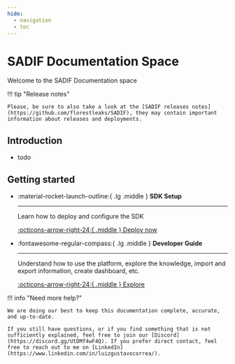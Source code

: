 ```yaml
---
hide:
  - navigation
  - toc
---
```


# SADIF Documentation Space

Welcome to the SADIF Documentation space


!!! tip "Release notes"

    Please, be sure to also take a look at the [SADIF releases notes](https://github.com/florestleaks/SADIF), they may contain important information about releases and deployments.

## Introduction
 - todo
## Getting started

<div class="grid cards" markdown>

-   :material-rocket-launch-outline:{ .lg .middle } __SDK Setup__

    ---

    Learn how to deploy and configure the SDK

    [:octicons-arrow-right-24:{ .middle } Deploy now](deployment/overview.md)

-   :fontawesome-regular-compass:{ .lg .middle } __Developer Guide__

    ---

    Understand how to use the platform, explore the knowledge, import
    and export information, create dashboard, etc.

    [:octicons-arrow-right-24:{ .middle } Explore](usage/getting-started.md)

</div>

!!! info "Need more help?"

    We are doing our best to keep this documentation complete, accurate, and up-to-date.

    If you still have questions, or if you find something that is not sufficiently explained, feel free to join our [Discord](https://discord.gg/UtDMf4wF4Q). If you prefer direct contact, feel free to reach out to me on [LinkedIn](https://www.linkedin.com/in/luizgustavocorrea/).


